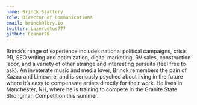 ```yaml
---
name: Brinck Slattery
role: Director of Communications
email: brinck@lbry.io
twitter: LazerLotus777
github: Feanor78
---
```

Brinck’s range of experience includes national political campaigns, crisis PR, SEO writing and optimization, digital marketing, RV sales, construction labor, and a variety of other strange and interesting pursuits (feel free to ask). An inveterate music and media lover, Brinck remembers the pain of Kazaa and Limewire, and is seriously psyched about living in the future where it’s easy to compensate artists directly for their work. He lives in Manchester, NH, where he is training to compete in the Granite State Strongman Competition this summer.
